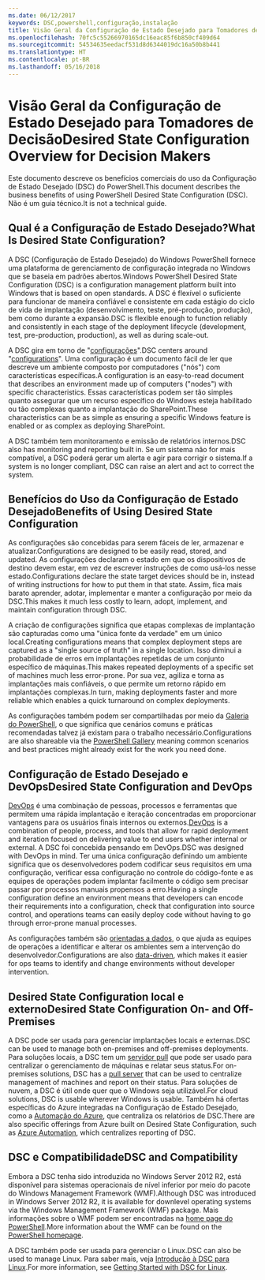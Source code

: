 ```yaml
---
ms.date: 06/12/2017
keywords: DSC,powershell,configuração,instalação
title: Visão Geral da Configuração de Estado Desejado para Tomadores de Decisão
ms.openlocfilehash: 70fc5c55266970165dc16eac85f6b850cf409d64
ms.sourcegitcommit: 54534635eedacf531d8d6344019dc16a50b8b441
ms.translationtype: HT
ms.contentlocale: pt-BR
ms.lasthandoff: 05/16/2018
---
```

# <a name="desired-state-configuration-overview-for-decision-makers"></a><span data-ttu-id="9e17a-103">Visão Geral da Configuração de Estado Desejado para Tomadores de Decisão</span><span class="sxs-lookup"><span data-stu-id="9e17a-103">Desired State Configuration Overview for Decision Makers</span></span>

<span data-ttu-id="9e17a-104">Este documento descreve os benefícios comerciais do uso da Configuração de Estado Desejado (DSC) do PowerShell.</span><span class="sxs-lookup"><span data-stu-id="9e17a-104">This document describes the business benefits of using PowerShell Desired State Configuration (DSC).</span></span> <span data-ttu-id="9e17a-105">Não é um guia técnico.</span><span class="sxs-lookup"><span data-stu-id="9e17a-105">It is not a technical guide.</span></span>

## <a name="what-is-desired-state-configuration"></a><span data-ttu-id="9e17a-106">Qual é a Configuração de Estado Desejado?</span><span class="sxs-lookup"><span data-stu-id="9e17a-106">What Is Desired State Configuration?</span></span>

<span data-ttu-id="9e17a-107">A DSC (Configuração de Estado Desejado) do Windows PowerShell fornece uma plataforma de gerenciamento de configuração integrada no Windows que se baseia em padrões abertos.</span><span class="sxs-lookup"><span data-stu-id="9e17a-107">Windows PowerShell Desired State Configuration (DSC) is a configuration management platform built into Windows that is based on open standards.</span></span> <span data-ttu-id="9e17a-108">A DSC é flexível o suficiente para funcionar de maneira confiável e consistente em cada estágio do ciclo de vida de implantação (desenvolvimento, teste, pré-produção, produção), bem como durante a expansão.</span><span class="sxs-lookup"><span data-stu-id="9e17a-108">DSC is flexible enough to function reliably and consistently in each stage of the deployment lifecycle (development, test, pre-production, production), as well as during scale-out.</span></span>

<span data-ttu-id="9e17a-109">A DSC gira em torno de "[configurações](https://msdn.microsoft.com/powershell/dsc/configurations)".</span><span class="sxs-lookup"><span data-stu-id="9e17a-109">DSC centers around "[configurations](https://msdn.microsoft.com/powershell/dsc/configurations)".</span></span>
<span data-ttu-id="9e17a-110">Uma configuração é um documento fácil de ler que descreve um ambiente composto por computadores ("nós") com características específicas.</span><span class="sxs-lookup"><span data-stu-id="9e17a-110">A configuration is an easy-to-read document that describes an environment made up of computers ("nodes") with specific characteristics.</span></span>
<span data-ttu-id="9e17a-111">Essas características podem ser tão simples quanto assegurar que um recurso específico do Windows esteja habilitado ou tão complexas quanto a implantação do SharePoint.</span><span class="sxs-lookup"><span data-stu-id="9e17a-111">These characteristics can be as simple as ensuring a specific Windows feature is enabled or as complex as deploying SharePoint.</span></span>

<span data-ttu-id="9e17a-112">A DSC também tem monitoramento e emissão de relatórios internos.</span><span class="sxs-lookup"><span data-stu-id="9e17a-112">DSC also has monitoring and reporting built in.</span></span>
<span data-ttu-id="9e17a-113">Se um sistema não for mais compatível, a DSC poderá gerar um alerta e agir para corrigir o sistema.</span><span class="sxs-lookup"><span data-stu-id="9e17a-113">If a system is no longer compliant, DSC can raise an alert and act to correct the system.</span></span>

## <a name="benefits-of-using-desired-state-configuration"></a><span data-ttu-id="9e17a-114">Benefícios do Uso da Configuração de Estado Desejado</span><span class="sxs-lookup"><span data-stu-id="9e17a-114">Benefits of Using Desired State Configuration</span></span>

<span data-ttu-id="9e17a-115">As configurações são concebidas para serem fáceis de ler, armazenar e atualizar.</span><span class="sxs-lookup"><span data-stu-id="9e17a-115">Configurations are designed to be easily read, stored, and updated.</span></span>
<span data-ttu-id="9e17a-116">As configurações declaram o estado em que os dispositivos de destino devem estar, em vez de escrever instruções de como usá-los nesse estado.</span><span class="sxs-lookup"><span data-stu-id="9e17a-116">Configurations declare the state target devices should be in, instead of writing instructions for how to put them in that state.</span></span>
<span data-ttu-id="9e17a-117">Assim, fica mais barato aprender, adotar, implementar e manter a configuração por meio da DSC.</span><span class="sxs-lookup"><span data-stu-id="9e17a-117">This makes it much less costly to learn, adopt, implement, and maintain configuration through DSC.</span></span>

<span data-ttu-id="9e17a-118">A criação de configurações significa que etapas complexas de implantação são capturadas como uma "única fonte da verdade" em um único local.</span><span class="sxs-lookup"><span data-stu-id="9e17a-118">Creating configurations means that complex deployment steps are captured as a "single source of truth" in a single location.</span></span>
<span data-ttu-id="9e17a-119">Isso diminui a probabilidade de erros em implantações repetidas de um conjunto específico de máquinas.</span><span class="sxs-lookup"><span data-stu-id="9e17a-119">This makes repeated deployments of a specific set of machines much less error-prone.</span></span>
<span data-ttu-id="9e17a-120">Por sua vez, agiliza e torna as implantações mais confiáveis, o que permite um retorno rápido em implantações complexas.</span><span class="sxs-lookup"><span data-stu-id="9e17a-120">In turn, making deployments faster and more reliable which enables a quick turnaround on complex deployments.</span></span>

<span data-ttu-id="9e17a-121">As configurações também podem ser compartilhadas por meio da [Galeria do PowerShell](https://powershellgallery.com), o que significa que cenários comuns e práticas recomendadas talvez já existam para o trabalho necessário.</span><span class="sxs-lookup"><span data-stu-id="9e17a-121">Configurations are also shareable via the [PowerShell Gallery](https://powershellgallery.com) meaning common scenarios and best practices might already exist for the work you need done.</span></span>


## <a name="desired-state-configuration-and-devops"></a><span data-ttu-id="9e17a-122">Configuração de Estado Desejado e DevOps</span><span class="sxs-lookup"><span data-stu-id="9e17a-122">Desired State Configuration and DevOps</span></span>

<span data-ttu-id="9e17a-123">[DevOps](http://blogs.technet.com/b/ashleymcglone/archive/2015/11/20/devops-for-n00bs-ie-windows-people.aspx) é uma combinação de pessoas, processos e ferramentas que permitem uma rápida implantação e iteração concentradas em proporcionar vantagens para os usuários finais internos ou externos.</span><span class="sxs-lookup"><span data-stu-id="9e17a-123">[DevOps](http://blogs.technet.com/b/ashleymcglone/archive/2015/11/20/devops-for-n00bs-ie-windows-people.aspx) is a combination of people, process, and tools that allow for rapid deployment and iteration focused on delivering value to end users whether internal or external.</span></span>
<span data-ttu-id="9e17a-124">A DSC foi concebida pensando em DevOps.</span><span class="sxs-lookup"><span data-stu-id="9e17a-124">DSC was designed with DevOps in mind.</span></span>
<span data-ttu-id="9e17a-125">Ter uma única configuração definindo um ambiente significa que os desenvolvedores podem codificar seus requisitos em uma configuração, verificar essa configuração no controle do código-fonte e as equipes de operações podem implantar facilmente o código sem precisar passar por processos manuais propensos a erro.</span><span class="sxs-lookup"><span data-stu-id="9e17a-125">Having a single configuration define an environment means that developers can encode their requirements into a configuration, check that configuration into source control, and operations teams can easily deploy code without having to go through error-prone manual processes.</span></span>

<span data-ttu-id="9e17a-126">As configurações também são [orientadas a dados](https://msdn.microsoft.com/powershell/dsc/configdata), o que ajuda as equipes de operações a identificar e alterar os ambientes sem a intervenção do desenvolvedor.</span><span class="sxs-lookup"><span data-stu-id="9e17a-126">Configurations are also [data-driven](https://msdn.microsoft.com/powershell/dsc/configdata), which makes it easier for ops teams to identify and change environments without developer intervention.</span></span>

## <a name="desired-state-configuration-on--and-off-premises"></a><span data-ttu-id="9e17a-127">Desired State Configuration local e externo</span><span class="sxs-lookup"><span data-stu-id="9e17a-127">Desired State Configuration On- and Off-Premises</span></span>

<span data-ttu-id="9e17a-128">A DSC pode ser usada para gerenciar implantações locais e externas.</span><span class="sxs-lookup"><span data-stu-id="9e17a-128">DSC can be used to manage both on-premises and off-premises deployments.</span></span>
<span data-ttu-id="9e17a-129">Para soluções locais, a DSC tem um [servidor pull](https://msdn.microsoft.com/powershell/dsc/pullserver) que pode ser usado para centralizar o gerenciamento de máquinas e relatar seus status.</span><span class="sxs-lookup"><span data-stu-id="9e17a-129">For on-premises solutions, DSC has a [pull server](https://msdn.microsoft.com/powershell/dsc/pullserver) that can be used to centralize management of machines and report on their status.</span></span>
<span data-ttu-id="9e17a-130">Para soluções de nuvem, a DSC é útil onde quer que o Windows seja utilizável.</span><span class="sxs-lookup"><span data-stu-id="9e17a-130">For cloud solutions, DSC is usable wherever Windows is usable.</span></span>
<span data-ttu-id="9e17a-131">Também há ofertas específicas do Azure integradas na Configuração de Estado Desejado, como a [Automação do Azure](https://azure.microsoft.com/en-us/documentation/services/automation/), que centraliza os relatórios de DSC.</span><span class="sxs-lookup"><span data-stu-id="9e17a-131">There are also specific offerings from Azure built on Desired State Configuration, such as [Azure Automation](https://azure.microsoft.com/en-us/documentation/services/automation/), which centralizes reporting of DSC.</span></span>

## <a name="dsc-and-compatibility"></a><span data-ttu-id="9e17a-132">DSC e Compatibilidade</span><span class="sxs-lookup"><span data-stu-id="9e17a-132">DSC and Compatibility</span></span>

<span data-ttu-id="9e17a-133">Embora a DSC tenha sido introduzida no Windows Server 2012 R2, está disponível para sistemas operacionais de nível inferior por meio do pacote do Windows Management Framework (WMF).</span><span class="sxs-lookup"><span data-stu-id="9e17a-133">Although DSC was introduced in Windows Server 2012 R2, it is available for downlevel operating systems via the Windows Management Framework (WMF) package.</span></span>
<span data-ttu-id="9e17a-134">Mais informações sobre o WMF podem ser encontradas na [home page do PowerShell](https://msdn.microsoft.com/en-us/powershell/).</span><span class="sxs-lookup"><span data-stu-id="9e17a-134">More information about the WMF can be found on the [PowerShell homepage](https://msdn.microsoft.com/en-us/powershell/).</span></span>

<span data-ttu-id="9e17a-135">A DSC também pode ser usada para gerenciar o Linux.</span><span class="sxs-lookup"><span data-stu-id="9e17a-135">DSC can also be used to manage Linux.</span></span> <span data-ttu-id="9e17a-136">Para saber mais, veja [Introdução à DSC para Linux](https://msdn.microsoft.com/en-us/powershell/dsc/lnxgettingstarted).</span><span class="sxs-lookup"><span data-stu-id="9e17a-136">For more information, see [Getting Started with DSC for Linux](https://msdn.microsoft.com/en-us/powershell/dsc/lnxgettingstarted).</span></span>